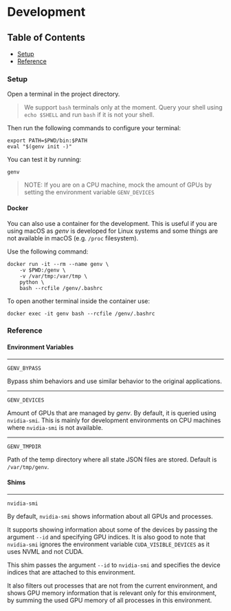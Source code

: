 # Development

## Table of Contents
* [Setup](#setup)
* [Reference](#reference)


### Setup
Open a terminal in the project directory.

> We support `bash` terminals only at the moment. Query your shell using `echo $SHELL` and run `bash` if it is not your shell.

Then run the following commands to configure your terminal:
```
export PATH=$PWD/bin:$PATH
eval "$(genv init -)"
```

You can test it by running:
```
genv
```

> NOTE: If you are on a CPU machine, mock the amount of GPUs by setting the environment variable `GENV_DEVICES`

#### Docker
You can also use a container for the development.
This is useful if you are using macOS as _genv_ is developed for Linux systems and some things are not available in macOS (e.g. `/proc` filesystem).

Use the following command:
```
docker run -it --rm --name genv \
    -v $PWD:/genv \
    -v /var/tmp:/var/tmp \
    python \
    bash --rcfile /genv/.bashrc
```

To open another terminal inside the container use:
```
docker exec -it genv bash --rcfile /genv/.bashrc
```

### Reference
#### Environment Variables
---
`GENV_BYPASS`

Bypass shim behaviors and use similar behavior to the original applications.

---
`GENV_DEVICES`

Amount of GPUs that are managed by _genv_.
By default, it is queried using `nvidia-smi`.
This is mainly for development environments on CPU machines where `nvidia-smi` is not available.

---
`GENV_TMPDIR`

Path of the temp directory where all state JSON files are stored.
Default is `/var/tmp/genv`.

#### Shims
---
`nvidia-smi`

By default, `nvidia-smi` shows information about all GPUs and processes.

It supports showing information about some of the devices by passing the argument `--id` and specifying GPU indices.
It is also good to note that `nvidia-smi` ignores the environment variable `CUDA_VISIBLE_DEVICES` as it uses NVML and not CUDA.

This shim passes the argument `--id` to `nvidia-smi` and specifies the device indices that are attached to this environment.

It also filters out processes that are not from the current environment, and shows GPU memory information that is relevant only for this environment, by summing the used GPU memory of all processes in this environment.
